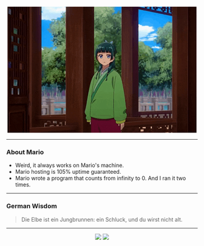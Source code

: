 <p align="center">
  <img src="assets/maomao.gif" />
</p>

---

### About Mario
- Weird, it always works on Mario's machine.
- Mario hosting is 105% uptime guaranteed.
- Mario wrote a program that counts from infinity to 0. And I ran it two times.

---

### German Wisdom
> Die Elbe ist ein Jungbrunnen: ein Schluck, und du wirst nicht alt.

---

<p align="center">
  <a>
    <img height="180em" src="https://github-readme-stats-eight-theta.vercel.app/api?username=Torfkopp&show_icons=true&theme=dark&include_all_commits=true&count_private=true"/>
  </a>
  <a href="https://github.com/Torfkopp?tab=repositories">
    <img height="180em" src="https://github-readme-stats-eight-theta.vercel.app/api/top-langs/?username=torfkopp&layout=compact&theme=dark&langs_count=8&hide=java"/>
  </a>
</p>
